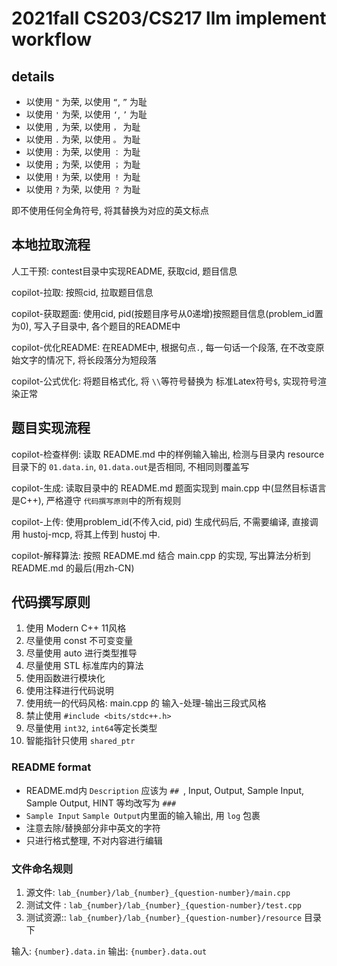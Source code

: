 # 2021fall CS203/CS217 llm implement workflow

## details

+ 以使用 `"` 为荣, 以使用 `“`, `”` 为耻
+ 以使用 `'` 为荣, 以使用 `‘`, `’` 为耻
+ 以使用 `,` 为荣, 以使用 `，` 为耻
+ 以使用 `.` 为荣, 以使用 `。` 为耻
+ 以使用 `:` 为荣, 以使用 `：` 为耻
+ 以使用 `;` 为荣, 以使用 `；` 为耻
+ 以使用 `!` 为荣, 以使用 `！` 为耻
+ 以使用 `?` 为荣, 以使用 `？` 为耻

即不使用任何全角符号, 将其替换为对应的英文标点

## 本地拉取流程

人工干预: contest目录中实现README, 获取cid, 题目信息

copilot-拉取: 按照cid, 拉取题目信息

copilot-获取题面: 使用cid, pid(按题目序号从0递增)按照题目信息(problem_id置为0), 写入子目录中, 各个题目的README中

copilot-优化README: 在README中, 根据句点`.`, 每一句话一个段落, 在不改变原始文字的情况下, 将长段落分为短段落

copilot-公式优化: 将题目格式化, 将 `\\`等符号替换为 标准Latex符号`$`, 实现符号渲染正常

## 题目实现流程

copilot-检查样例: 读取 README.md 中的样例输入输出, 检测与目录内 resource 目录下的 `01.data.in`, `01.data.out`是否相同, 不相同则覆盖写

copilot-生成: 读取目录中的 README.md 题面实现到 main.cpp 中(显然目标语言是C++), 严格遵守 `代码撰写原则`中的所有规则

copilot-上传: 使用problem_id(不传入cid, pid) 生成代码后, 不需要编译, 直接调用 hustoj-mcp, 将其上传到 hustoj 中.

copilot-解释算法: 按照 README.md 结合 main.cpp 的实现, 写出算法分析到 README.md 的最后(用zh-CN)

## 代码撰写原则

1. 使用 Modern C++ 11风格
2. 尽量使用 const 不可变变量
3. 尽量使用 auto 进行类型推导
4. 尽量使用 STL 标准库内的算法
5. 使用函数进行模块化
6. 使用注释进行代码说明
7. 使用统一的代码风格: main.cpp 的 输入-处理-输出三段式风格
8. 禁止使用 `#include <bits/stdc++.h>`
9. 尽量使用 `int32`, `int64`等定长类型
10. 智能指针只使用 `shared_ptr`

### README format

+ README.md内 `Description` 应该为 `## `, Input, Output, Sample Input, Sample Output, HINT 等均改写为 `### `
+ `Sample Input` `Sample Output`内里面的输入输出, 用 ``` log ``` 包裹
+ 注意去除/替换部分非中英文的字符
+ 只进行格式整理, 不对内容进行编辑

### 文件命名规则

1. 源文件: `lab_{number}/lab_{number}_{question-number}/main.cpp`
2. 测试文件 : `lab_{number}/lab_{number}_{question-number}/test.cpp`
3. 测试资源:: `lab_{number}/lab_{number}_{question-number}/resource` 目录下

输入: `{number}.data.in`
输出: `{number}.data.out`
